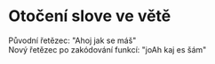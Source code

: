 # Otočení slove ve větě   
Původní řetězec: "Ahoj jak se máš"  
Nový řetězec po zakódování funkcí: "joAh kaj es šám"  
